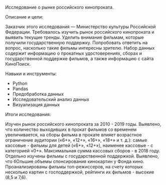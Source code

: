 Исследование о рынке российского кинопроката.

Описание и цели:

Заказчик этого исследования — Министерство культуры Российской Федерации.
Требовалось изучить рынок российского кинопроката и выявить текущие тренды. Уделить внимание фильмам, которые получили государственную поддержку. Попробовать ответить на вопрос, насколько такие фильмы интересны зрителю.
Набор данных содержит информацию о прокатных удостоверениях, сборах и государственной поддержке фильмов, а также информацию с сайта КиноПоиск.

Навыки и инструменты:

- Python
- Pandas
- Предобработка данных
- Исследовательский анализ данных
- Визуализация данных

Итоги исследования:

Изучен рынок российского кинопроката за 2010 - 2019 годы. Выявлено, что количество выходивших в прокат фильмов со временем увеличивается, на сборы фильма в прокате влияет возрастное ограничение аудитории («6+», «12+», «16+», «18+» и т. д.): самые кассовые - фильмы для детей («6+», «12+»), наименее кассовые - с категорией «0+». Максимальная сумма кассовых сборов - в 2018 году. Отдельно изучены фильмы с государственной поддержкой. Выявлено, что бОльшие объемы спонсирования кинокартин у Фонда кино. Проанализированы фильмы топ-режиссеров, на счету которых несколько картин с господдержкой, рейтинги их фильмов - высокие (8,5 и 7,6).
